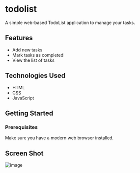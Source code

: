 # todolist
A simple web-based TodoList application to manage your tasks.

## Features

- Add new tasks
- Mark tasks as completed
- View the list of tasks

## Technologies Used

- HTML
- CSS
- JavaScript

## Getting Started

### Prerequisites

Make sure you have a modern web browser installed.

## Screen Shot
![image](https://github.com/sushmaduggirala/todolist/assets/104579362/f21a0d25-e61d-4942-8d83-bcd21cfdf76b)
